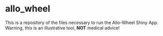 # allo_wheel
This is a repository of the files necessary to run the Allo-Wheel Shiny App.  
Warning, this is an illustrative tool, __NOT__ medical advice!
